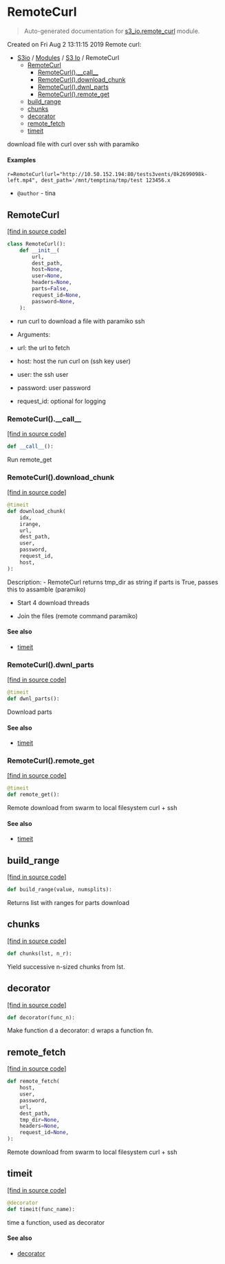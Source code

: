 # RemoteCurl

> Auto-generated documentation for [s3_io.remote_curl](../../s3_io/remote_curl.py) module.

Created on Fri Aug  2 13:11:15 2019
Remote curl:

- [S3io](../README.md#s3io) / [Modules](../MODULES.md#s3io-modules) / [S3 Io](index.md#s3-io) / RemoteCurl
    - [RemoteCurl](#remotecurl)
        - [RemoteCurl().\_\_call\_\_](#remotecurl__call__)
        - [RemoteCurl().download_chunk](#remotecurldownload_chunk)
        - [RemoteCurl().dwnl_parts](#remotecurldwnl_parts)
        - [RemoteCurl().remote_get](#remotecurlremote_get)
    - [build_range](#build_range)
    - [chunks](#chunks)
    - [decorator](#decorator)
    - [remote_fetch](#remote_fetch)
    - [timeit](#timeit)

download file with curl over ssh with paramiko

#### Examples

```curl_headers="-H 'host:s3-domain.org"'"
r=RemoteCurl(url="http://10.50.152.194:80/tests3vents/0k2699098k-left.mp4", dest_path='/mnt/temptina/tmp/test 123456.x
```

- `@author` - tina

## RemoteCurl

[[find in source code]](../../s3_io/remote_curl.py#L217)

```python
class RemoteCurl():
    def __init__(
        url,
        dest_path,
        host=None,
        user=None,
        headers=None,
        parts=False,
        request_id=None,
        password=None,
    ):
```

- run curl to download a file with paramiko ssh

- Arguments:

- url: the url to fetch

- host: host the run curl on (ssh key user)

- user: the ssh user

- password: user password

- request_id: optional for logging

### RemoteCurl().\_\_call\_\_

[[find in source code]](../../s3_io/remote_curl.py#L456)

```python
def __call__():
```

Run remote_get

### RemoteCurl().download_chunk

[[find in source code]](../../s3_io/remote_curl.py#L301)

```python
@timeit
def download_chunk(
    idx,
    irange,
    url,
    dest_path,
    user,
    password,
    request_id,
    host,
):
```

Description:
    - RemoteCurl returns tmp_dir as string if parts is True,
      passes this to assamble (paramiko)

- Start 4 download threads

- Join the files (remote command paramiko)

#### See also

- [timeit](#timeit)

### RemoteCurl().dwnl_parts

[[find in source code]](../../s3_io/remote_curl.py#L339)

```python
@timeit
def dwnl_parts():
```

Download parts

#### See also

- [timeit](#timeit)

### RemoteCurl().remote_get

[[find in source code]](../../s3_io/remote_curl.py#L275)

```python
@timeit
def remote_get():
```

Remote download from swarm to local filesystem curl + ssh

#### See also

- [timeit](#timeit)

## build_range

[[find in source code]](../../s3_io/remote_curl.py#L57)

```python
def build_range(value, numsplits):
```

Returns list with ranges for parts download

## chunks

[[find in source code]](../../s3_io/remote_curl.py#L51)

```python
def chunks(lst, n_r):
```

Yield successive n-sized chunks from lst.

## decorator

[[find in source code]](../../s3_io/remote_curl.py#L30)

```python
def decorator(func_n):
```

Make function d a decorator: d wraps a function fn.

## remote_fetch

[[find in source code]](../../s3_io/remote_curl.py#L73)

```python
def remote_fetch(
    host,
    user,
    password,
    url,
    dest_path,
    tmp_dir=None,
    headers=None,
    request_id=None,
):
```

Remote download from swarm to local filesystem curl + ssh

## timeit

[[find in source code]](../../s3_io/remote_curl.py#L38)

```python
@decorator
def timeit(func_name):
```

time a function, used as decorator

#### See also

- [decorator](#decorator)
